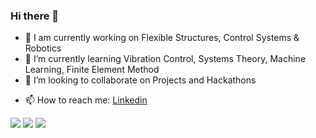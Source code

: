 ### Hi there 👋

<!-- **S-SARTHAK1999/SarthakSahoo99** is a ✨ _special_ ✨ repository because its `README.md` (this file) appears on your GitHub profile.

Here are some ideas to get you started: -->

- 🔭 I am currently working on Flexible Structures, Control Systems & Robotics
- 🌱 I’m currently learning Vibration Control, Systems Theory, Machine Learning, Finite Element Method
- 👯 I’m looking to collaborate on Projects and Hackathons
<!-- - 🤔 I’m looking for help with ... -->
<!-- - 💬 Ask me about  -->
- 📫 How to reach me: [Linkedin](https://www.linkedin.com/in/sarthak-sahoo-mechanical/)
<!-- - 😄 Pronouns: ... -->
<!-- - ⚡ Fun fact: I Like  --> 

<img src="https://github-readme-stats.vercel.app/api?username=S-SARTHAK1999&hide_border=true&count_private=true&show_icons=true&theme=radical" align="centre">
<img src ="https://github-readme-stats.vercel.app/api/top-langs?username=S-SARTHAK1999&show_icons=true&locale=en&layout=compact&hide_border=true&theme=radical" align ="centre">
<img src ="https://github-readme-streak-stats.herokuapp.com/?user=S-SARTHAK1999&theme=black-ice&hide_border=true&stroke=0000&background=0D1117&ring=e05397&fire=e05397&currStreakLabel=e05397">
<!-- <img src="https://activity-graph.herokuapp.com/graph?username=sachin7695&bg_color=0D1117&color=e05397&line=e05397&point=FFFFFF&hide_border=true&"> -->
